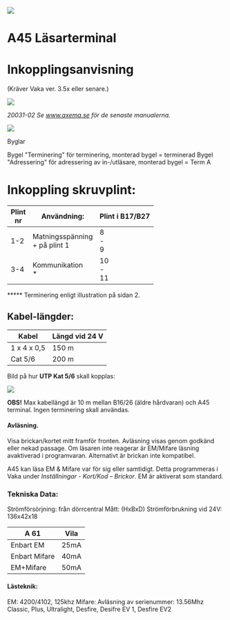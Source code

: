 ![](_page_0_Picture_0.jpeg)

# **A45 Läsarterminal**

# Inkopplingsanvisning

(Kräver Vaka ver. 3.5x eller senare.)

![](_page_0_Picture_4.jpeg)

 *20031-02 Se www.axema.se för de senaste manualerna.* 

![](_page_1_Figure_0.jpeg)

Byglar

Bygel "Terminering" för terminering, monterad bygel = terminerad Bygel "Adressering" för adressering av in-/utläsare, monterad bygel = Term A

# **Inkoppling skruvplint:**

| Plint<br>nr | Användning:                      | Plint i B17/B27 |
|-------------|----------------------------------|-----------------|
| 1-2         | Matningsspänning<br>+ på plint 1 | 8<br>-<br>9     |
| 3-4         | Kommunikation<br>*               | 10<br>-<br>11   |

***** Terminering enligt illustration på sidan 2.

## **Kabel-längder:**

| Kabel       | Längd vid 24 V |
|-------------|----------------|
| 1 x 4 x 0,5 | 150 m          |
| Cat 5/6     | 200 m          |

Bild på hur **UTP Kat 5/6** skall kopplas:

![](_page_2_Figure_6.jpeg)

**OBS!** Max kabellängd är 10 m mellan B16/26 (äldre hårdvaran) och A45 terminal. Ingen terminering skall användas.

#### **Avläsning.**

Visa brickan/kortet mitt framför fronten. Avläsning visas genom godkänd eller nekad passage. Om läsaren inte reagerar är EM/Mifare läsning avaktiverad i programvaran. Alternativt är brickan inte kompatibel.

A45 kan läsa EM & Mifare var för sig eller samtidigt. Detta programmeras i Vaka under *Inställningar - Kort/Kod – Brickor*. EM är aktiverat som standard.

### **Tekniska Data:**

Strömförsörjning: från dörrcentral Mått: (HxBxD) Strömförbrukning vid 24V: 136x42x18

| A 61          | Vila |
|---------------|------|
| Enbart EM     | 25mA |
| Enbart Mifare | 40mA |
| EM+Mifare     | 50mA |

#### **Lästeknik:**

EM: 4200/4102, 125khz Mifare: Avläsning av serienummer: 13.56Mhz Classic, Plus, Ultralight, Desfire, Desifre EV 1, Desfire EV2